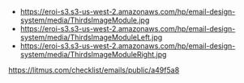 -   https://eroi-s3.s3-us-west-2.amazonaws.com/hp/email-design-system/media/ThirdsImageModule.jpg
-   https://eroi-s3.s3-us-west-2.amazonaws.com/hp/email-design-system/media/ThirdsImageModuleLeft.jpg
-   https://eroi-s3.s3-us-west-2.amazonaws.com/hp/email-design-system/media/ThirdsImageModuleRight.jpg

https://litmus.com/checklist/emails/public/a49f5a8
